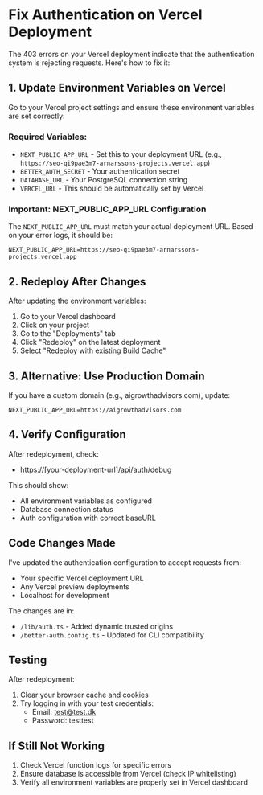 # Fix Authentication on Vercel Deployment

The 403 errors on your Vercel deployment indicate that the authentication system is rejecting requests. Here's how to fix it:

## 1. Update Environment Variables on Vercel

Go to your Vercel project settings and ensure these environment variables are set correctly:

### Required Variables:
- `NEXT_PUBLIC_APP_URL` - Set this to your deployment URL (e.g., `https://seo-qi9pae3m7-arnarssons-projects.vercel.app`)
- `BETTER_AUTH_SECRET` - Your authentication secret
- `DATABASE_URL` - Your PostgreSQL connection string
- `VERCEL_URL` - This should be automatically set by Vercel

### Important: NEXT_PUBLIC_APP_URL Configuration
The `NEXT_PUBLIC_APP_URL` must match your actual deployment URL. Based on your error logs, it should be:
```
NEXT_PUBLIC_APP_URL=https://seo-qi9pae3m7-arnarssons-projects.vercel.app
```

## 2. Redeploy After Changes

After updating the environment variables:
1. Go to your Vercel dashboard
2. Click on your project
3. Go to the "Deployments" tab
4. Click "Redeploy" on the latest deployment
5. Select "Redeploy with existing Build Cache"

## 3. Alternative: Use Production Domain

If you have a custom domain (e.g., aigrowthadvisors.com), update:
```
NEXT_PUBLIC_APP_URL=https://aigrowthadvisors.com
```

## 4. Verify Configuration

After redeployment, check:
- https://[your-deployment-url]/api/auth/debug

This should show:
- All environment variables as configured
- Database connection status
- Auth configuration with correct baseURL

## Code Changes Made

I've updated the authentication configuration to accept requests from:
- Your specific Vercel deployment URL
- Any Vercel preview deployments
- Localhost for development

The changes are in:
- `/lib/auth.ts` - Added dynamic trusted origins
- `/better-auth.config.ts` - Updated for CLI compatibility

## Testing

After redeployment:
1. Clear your browser cache and cookies
2. Try logging in with your test credentials:
   - Email: test@test.dk
   - Password: testtest

## If Still Not Working

1. Check Vercel function logs for specific errors
2. Ensure database is accessible from Vercel (check IP whitelisting)
3. Verify all environment variables are properly set in Vercel dashboard